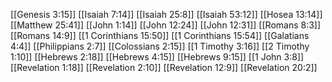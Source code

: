 [[Genesis 3:15]]
[[Isaiah 7:14]]
[[Isaiah 25:8]]
[[Isaiah 53:12]]
[[Hosea 13:14]]
[[Matthew 25:41]]
[[John 1:14]]
[[John 12:24]]
[[John 12:31]]
[[Romans 8:3]]
[[Romans 14:9]]
[[1 Corinthians 15:50]]
[[1 Corinthians 15:54]]
[[Galatians 4:4]]
[[Philippians 2:7]]
[[Colossians 2:15]]
[[1 Timothy 3:16]]
[[2 Timothy 1:10]]
[[Hebrews 2:18]]
[[Hebrews 4:15]]
[[Hebrews 9:15]]
[[1 John 3:8]]
[[Revelation 1:18]]
[[Revelation 2:10]]
[[Revelation 12:9]]
[[Revelation 20:2]]
